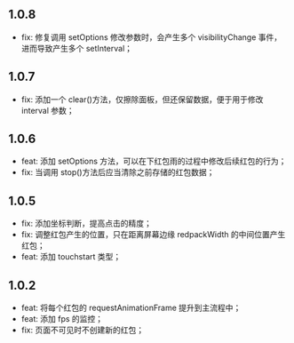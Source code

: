 ## 1.0.8

- fix: 修复调用 setOptions 修改参数时，会产生多个 visibilityChange 事件，进而导致产生多个 setInterval；

## 1.0.7

- fix: 添加一个 clear()方法，仅擦除面板，但还保留数据，便于用于修改 interval 参数；

## 1.0.6

- feat: 添加 setOptions 方法，可以在下红包雨的过程中修改后续红包的行为；
- fix: 当调用 stop()方法后应当清除之前存储的红包数据；

## 1.0.5

- fix: 添加坐标判断，提高点击的精度；
- fix: 调整红包产生的位置，只在距离屏幕边缘 redpackWidth 的中间位置产生红包；
- feat: 添加 touchstart 类型；

## 1.0.2

- feat: 将每个红包的 requestAnimationFrame 提升到主流程中；
- feat: 添加 fps 的监控；
- fix: 页面不可见时不创建新的红包；
